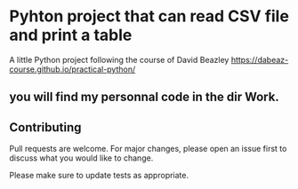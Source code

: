 # Pyhton project that can read CSV file and print a table

A little Python project following the course of David Beazley https://dabeaz-course.github.io/practical-python/

## you will find my personnal code in the dir Work.

## Contributing
Pull requests are welcome. For major changes, please open an issue first to discuss what you would like to change.

Please make sure to update tests as appropriate.

